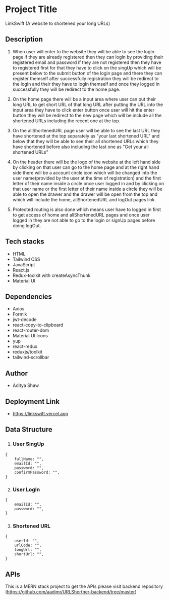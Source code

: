 # Project Title
LinkSwift (A website to shortened your long URLs)

## Description
1. When user will enter to the website they will be able to see the logIn page if they are already registered then they can logIn by providing their registered email and password if 
   they are not registered then they have to registered first for that they have to click on the singUp which will be present below to the submit button of the login page and there they 
   can register themself after successfully registration they will be redirect to the logIn and their they have to logIn themself and once they logged in successfully they will be 
   redirect to the home page.

2. On the home page there will be a input area where user can put their long URL to get short URL of that long URL after putting the URL into the input area they have to click enter 
   button once user will hit the enter button they will be redirect to the new page which will be include all the shortened URLs including the recent one at the top.

3. On the allShortenedURL page user will be able to see the last URL they have shortened at the top separately as "your last shortened URL" and below that they will be able to see their 
   all shortened URLs which they have shortened before also including the last one as "Get your all shortened URLs"         

4. On the header there will be the logo of the website at the left hand side by clicking on that user can go to the home page and at the right hand side there will be a account circle 
   icon which will be changed into the user name(provided by the user at the time of registration) and the first letter of their name inside a circle once user logged in and by clicking 
   on that user name or the first letter of their name inside a circle they will be able to open the drawer and the drawer will be open from the top and which will include the home, 
   allShortenedURL and logOut pages link.

5. Protected routing is also done which means user have to logged in first to get access of home and allShortenedURL pages and once user logged in they are not able to go to the login 
   or signUp pages before doing logOut.

## Tech stacks        
- HTML
- Tailwind CSS
- JavaScript
- React.js
- Redux-toolkit with createAsyncThunk
- Material UI

## Dependencies
- Axios
- Formik
- jwt-decode
- react-copy-to-clipboard
- react-router-dom
- Material UI Icons
- yup
- react-redux
- reduxjs/toolkit
- tailwind-scrollbar

## Author
- Aditya Shaw

## Deployment Link
- https://linkswift.vercel.app

## Data Structure

1. ### User SingUp 
```
{
    fullName: "",
    emailId: "",
    password: "",
    confirmPassword: "",
}
```
2. ### User LogIn
```
{
    emailId: "",
    password: "",
}
```
3. ### Shortened URL 
```
{
    userId: "",
    urlCode: "",
    longUrl: "",
    shortUrl: "",
}
```
## APIs

This is a MERN stack project to get the APIs please visit backend repository (https://github.com/aadimr/URLShortner-backend/tree/master) 
